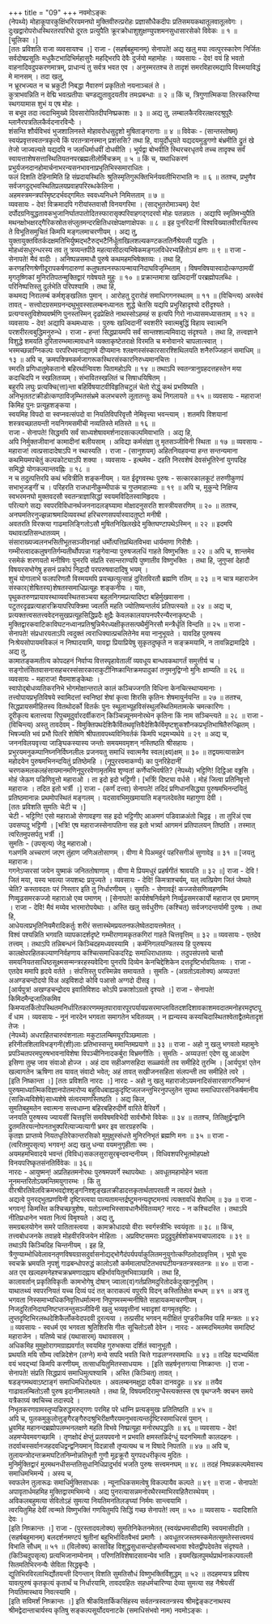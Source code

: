 +++
title = "09"
+++
नवमोऽङ्कः  
(नेपथ्ये) 
मोहाकूपारकुक्षिंभरिरयमनघो मुक्तिवीरुत्प्ररोहः प्रज्ञासौधैकदीपः प्रतिसमयकथातूलवातूलवेगः ।  
दुःखद्वारोपरोधस्थिरतरपरिघो दूरतः प्रत्युपैति क्रूरक्रोधाशुशुक्षण्युपशमनसुधासारसेको विवेकः ॥ १ ॥  
[चूलिका ।]  
[ततः प्रविशति राजा व्यवसायश्च ।] 
राजा - (सहर्षबहुमानम्) सेनापते! अद्य खलु मया त्वत्पुरस्कारेण निर्जितः सर्वदोषप्रसूतिः मधुकैटभादिभिर्महासुरैः महद्भिरपि देवैः दुर्जयो महामोहः । 
व्यवसायः - देव! वयं हि भवतो वाहनादिवदुपकरणमात्रम्, प्राधान्यं तु सर्वत्र भवत एव । अनुस्मरतश्च ते तादृशं समरविहारमद्यापि विस्मयाविद्धं मे मानसम् । तदा खलु,  
न भ्रूरभज्यत न च भ्रकुटी निबद्धा नैवारुणं प्रकृतितो नयनाञ्चलं ते ।  
कुत्राभवन्निति न वेद्मि भवत्प्रतीपाः चण्डद्युतावुदयतीव तमःप्रबन्धाः ॥ २ ॥ 
किं च, 
त्रिगुणात्मिकया तिरस्करिण्या स्थगयामास शुभं य एष मोहः ।  
स बभूव तदा त्वदाभिमुख्ये दिवसारोपितदीपनिष्प्रकाशः ॥ ३ ॥ 
अद्य तु, 
लम्बालकैरविरलक्षरदश्रुपूरैः म्लानैरपत्रतिलकैर्वदनारविन्दैः ।  
शंसन्ति शौर्यविभवं भुजशालिनस्ते मोहावरोधसुदृशो मुषिताङ्गरागाः ॥ ४ ॥ 
विवेकः - (सान्तस्तोषम्) स्वयंप्रवृत्तस्वतन्त्रकृत्ये किं परतन्त्रानस्मान् प्रशंससि? तथा हि, 
वायुर्दोधूयते यद्यदयमुडुगणो बंभ्रमीति द्रुतं खे तेजो जाज्वल्यते यद्यदपि न जलधिर्माधवीं दोधवीति । 
भूर्यद्वा बोभवीति स्थिरचरधृतये तच्च तादृक्च सर्वं स्वायत्ताशेषसत्तास्थितियतनपरब्रह्मलीलोर्मिचक्रम् ॥ ५ ॥ 
किं च, 
यथाधिकरणं प्रभुर्यजनदानहोमार्चनाभरन्यसनभावनाप्रभृतिभिस्समाराधितः ।  
फलं दिशति देहिनामिति हि संप्रदायस्थितिः श्रुतिस्मृतिगुरूक्तिभिर्नयवतीभिराभाति नः ॥ ६ ॥ 
ततश्च, 
प्रभुणैव सर्वजगदुद्भवस्थितिप्रलयप्रवाहपरिरब्धकेलिना ।  
अहमस्त्रमन्त्रपरिमृष्टदर्भवद्गमितः स्ववध्यनिधने निमित्तताम् ॥ ७ ॥  
व्यवसायः - देव! विक्रमादपि गरीयांस्तवासौ विनयगरिमा । (साद्भुतरोमाञ्चम्) देव! 
दर्पोदग्रनियुद्धतावकभुजानिर्घातपातोदितस्फारासृक्परिवाहगद्गदरवो मोहः पतन्नग्रतः । 
अद्यापि स्मृतिमभ्युपैति मथनक्षोभक्षरद्गैरिकस्रोतःसंप्लुतमन्दरक्षितिधरक्षेपक्षणाक्षेपकः ॥ ८ ॥ 
इह पुनरिदानीं विश्वविख्यातवीरायितस्य ते विभूतिसमुचितं किमपि मङ्गलमाचरणीयम् । अद्य तु,  
युक्तायुक्तवितर्कदक्षमतिभिर्युष्मद्भटैरुद्भटैर्निर्धूताखिलशल्यकण्टकततिर्नैश्रेयसी पद्धतिः ।  
मोहध्वंसधुरन्धरस्य तव तु त्रय्यन्तपीठे महत्यासीदत्यभिषेकमङ्गलविधेरभ्यर्हितोऽयं क्षणः ॥ ९ ॥ 
राजा - सेनापते! मैवं वादीः । अनिष्पन्नसमाधौ पुरुषे कथमहमभिषेक्तव्यः । तथा हि,  
करणहरिणश्रेणीदूरापकर्षणदारुणां कलुषतपनस्फायन्मायानिदाघविजृम्भिताम् । 
विषमविषयास्वादोत्कण्ठामयीं मृगतृष्णिकां मुनिरतिपतन्मुक्तिद्वारं गवेषयते मुहुः ॥ १० ॥ 
प्रक्रान्तमात्रा खल्विदानीं परब्रह्मोपलब्धिः । परिनिष्पत्तिस्तु दुर्लभेति परिपश्यामि । तथा हि,  
कथमद्य निरालम्बं कर्मशृङ्खलितः पुमान् । आरोहतु दुरारोहं समाधिगगनस्थलम् ॥ ११ ॥ 
(विचिन्त्य) अस्त्वेवं तावत् - 
सत्त्वोदग्रसमग्रनन्दथुभुवस्सालम्बनध्यानतः शुद्धे चेतसि यद्यपि प्रभुरिहादृश्यो दरीदृश्यते ।  
प्रत्यग्वस्तुविशेष्यवर्ष्मणि पुनस्तस्मिन् दृढप्रेक्षिते नाथस्सोऽहमहं स इत्यपि गिरो नाध्यासमध्यासताम् ॥ १२ ॥ 
व्यवसायः - देव! अद्यापि कथमध्यासः । पुरुषः खल्विदानीं स्वशरीरे स्वात्मबुद्धिं विहाय स्वात्मनि परशरीरत्वबुद्धिमनुरुन्धे । 
राजा - हन्त! सिद्धप्रायमपि सर्वं सान्तश्शल्यमिवाद्य संदृश्यते । तथा हि, 
तत्त्वज्ञाने विशुद्धे शमयति दुरितारम्भमात्मावधाने व्यक्ताकृष्टेतराक्षे विरमति च मनोवानरे चापलात्स्वात् ।  
भस्मच्छन्नाग्निकल्पः परपरिभवनाद्यागमे दीप्यमानः श्लक्ष्णस्संस्कारसारश्शिथिलयति शनैरुज्जिहानं समाधिम् ॥ १३ ॥ 
अपि च, 
क्रमपक्त्रिमकर्मजागरूकस्थिरसंस्कारनिरुध्यमानचित्तः ।  
स्मरति प्रणिधातुमेकतानो बहिरर्थान्विवशः पितामहोऽपि ॥ १४ ॥ 
तथाऽपि स्वतन्त्रानुग्रहदत्तहस्तेन मया कदाचिदपि न स्खलितव्यम् । संभावितस्खलितं च सिषाधयिषितम् ।  
बहुरपि लघुः प्रत्यक्चि(त्ता)न्ता बहिर्विषयाटवीविहृतिचटुलं चेतो रोद्धुं कथं प्रभविष्यति ।  
अनिभृततटक्रीडोत्कण्ठाविजृम्भितसंभ्रमे कलभचरणे लूतातन्तुः कथं निगलायते ॥ १५ ॥ 
व्यवसायः - महाराज! किमिह पुनः प्रत्यूहशङ्कया ।  
स्वयमिह विपदो वा स्वप्नवत्संपदो वा नियतिविपरिवृत्तौ नेमिवृत्त्या भवन्त्याम् । 
शतमपि विशयानां शस्त्रवच्छातयन्ती नयनिगमसमीची नव्यतिस्ते मतिस्ते ॥ १६ ॥  
राजा - सेनापते! सिद्धमपि सर्वं साध्यशेषावमर्शनादसत्कल्पमिवाभाति । अद्य हि,  
अपि निर्मुक्तजीवानां कामादीनां बलीयसाम् । अविद्या कर्मसंज्ञा तु मृतसञ्जीविनी स्थिता ॥ १७ ॥ 
व्यवसायः - महाराज! त्वत्प्रसादादेषाऽपि न स्थास्यति । 
राजा - (सानुशयम्) अहितनिवहवन्या हन्त सन्तन्यमाना कथमियमपचेतुं कल्पकोट्याऽपि शक्या । 
व्यवसायः - इत्थमेव - दहति निरवशेषं देवसंभूतिरेनां युगपदिह समिद्धो योगकल्पान्तवह्निः ॥ १८ ॥  
न च तदुत्पत्तिरपि कथं भवित्रीति शङ्कनीयम् । यत ईदृगवस्थः पुरुषः - 
सत्कारकालकूटं तरुणीकुणपं सभाभुजङ्गीं च । 
परिहरति राजधानीकुम्भीपाकं च गुप्तमाहात्म्यः ॥ १९ ॥ 
अपि च, 
मुकुन्दे निक्षिप्य स्वभरमनघो मुक्तवदसौ स्वतन्त्राज्ञासिद्धां स्वयमविदितस्वामिहृदयः ।  
परित्यागे सद्यः स्वपरविविधानर्थजननादलङ्घ्यामा मोक्षादनुसरति शास्त्रीयसरणिम् ॥ २० ॥ 
ततश्च, 
अनघमतिरनुज्झन्नाश्रमादिव्यवस्थां हरिचरणसपर्यास्वादतुष्टो मनीषी ।  
अवतरति विरक्त्या गाढमालिङ्गितोऽसौ मुषितनिखिलखेदे मुक्तिघण्टापथेऽस्मिन् ॥ २२ ॥ 
इदमपि यथावत्प्रतिसन्धातव्यम् ।  
संसाराख्यज्वलनभसितीभूतसञ्जीवनार्हा धर्मोत्पत्तिप्रथितविभवा धार्यमाणा गिरीशैः ।  
गम्भीरत्वादकलुषगतिर्गम्यतीर्थोपपन्ना गङ्गेवान्या पुरुषजलधिं गाहते विष्णुभक्तिः ॥ २२ ॥ 
अपि च, शान्तमेव रसमेकं शरणयतो मनीषिणः पुनरपि संप्रति रसान्तराण्यपि पुष्णातीव विष्णुभक्तिः । तथा हि, 
जुगुप्सां देहादौ विषयरसभोगेषु हसनं प्रकोपं निद्रादौ परपरुषवादादिषु भयम् ।  
शुचं योगालाभे फलपरिणतौ विस्मयमपि प्रयच्छत्युत्साहं दुरितविरतौ ब्रह्मणि रतिम् ॥ २३ ॥ 
न चात्र महाराजेन संस्कार(शेषितस्य)शेषतस्समाधिप्रत्यूहः शङ्कनीयः । यतः,  
पृथुकतरुणप्रायावस्थाव्यवस्थितसञ्चया बहुलनिगमप्रत्यादिष्टा बहिर्मुखवासना ।  
पटुतरदृढप्रत्याहारक्रियापरिपक्त्रिमा ज्वलति महति ज्योतिष्यन्तर्लयं प्रतिपत्स्यते ॥ २४ ॥ 
अद्य च, 
प्रत्यक्तत्त्वसतत्त्ववेदनसुखप्रत्यूहसिद्धिप्रदैः क्षुद्रैः केवलकालयापनपरैरन्यैरनाकृष्टधीः ।  
मुक्तिद्वारकवाटिकाविघटनध्वानप्रतिश्रुन्निभैरध्यक्षीकृतसत्पथैर्मुनिरसौ मन्त्रैर्धृतिं विन्दति ॥ २५ ॥ 
राजा - सेनापते! संप्रधारयताऽपि त्वदुक्तं त्वराधिक्यात्प्रचलितेनेव मया नानुभूयते । यावदिह पुरुषस्य निःश्रेयसोपायमविकलं न निष्पादयामि, यावद्वा प्रियाप्रियेषु सुकृतदुष्कृते न सङ्क्रमयामि, न तावन्निद्रामाद्रिये । अद्य तु,  
कामातङ्कमतीत्य कोपदहनं निर्वाप्य वित्तस्पृहावेतालीं व्यवधूय बान्धवकथागर्तं समुत्तीर्य च ।  
सङ्गोत्तंसितवासनासहचरस्संसारकाराकुटीनिष्क्रान्तिक्रमपादुकां तनुमनुद्विग्नो मुनिः क्षाम्यति ॥ २६ ॥ 
व्यवसायः - महाराज! मैवमाशङ्केथाः ।  
स्वापोद्बोधव्यतिकरनिभे भोगमोक्षान्तराले कालं कञ्चिज्जगति विधिना केनचित्स्थाप्यमानाः ।  
तत्त्वोपायप्रभृतिविषये स्वामिदत्तां स्वनिष्ठां शेषां कृत्वा शिरसि कृतिनः शेषमायुर्नयन्ति ॥ २७ ॥ 
ततश्च, 
सिद्धप्रायसमीहितस्य वितथोदर्को वितर्कः पुनः स्थूलाभ्यूहविसंस्थुलस्थितिमतामत्के चमत्कारिणः ।  
दूरीकृत्य बलात्त्वया रिपुचमूदुर्वारदर्वीकरान् किञ्चिन्न्यूनमनोरथेन कृतिना किं नाम सञ्चिन्त्यते ॥ २८ ॥ 
राजा - (विचिन्त्य) अस्तु तावदेवम् - 
विमुक्तिपथदेशिकैर्वितथवृत्तिवैदेशिकैर्विमृष्टशुकशौनकप्रभृतिभाषितैरुज्झितम् ।  
भिषज्यति भवं प्रभौ पितरि शेषिणि श्रीपतावपथ्यविनिवर्तकं किमपि भद्रमभ्यर्थये ॥ २९ ॥ 
अद्य च, 
जननविलयवृत्त्या जाङ्घिकस्यास्य जन्तोः समयमवमृशन् नस्तिष्ठति श्रीसहायः ।  
प्रभुरयमनुकम्पानिघ्ननिर्विघ्नलीलः प्रजनयतु समाधिं स्वात्मनैव स्वल(क्ष्य)क्षम् ॥ ३० ॥ 
तद्वयमत्यासन्नेन महोदयेन पुरुषमभिनन्दयितुं प्रतिष्ठेमहि । (नूपुररवमाकर्ण्य) का पुनरिहेदानीं चरणकमलकलहंसायमानमणिनूपुररवेणामृतमिव शृण्वतां कर्णेप्वभिवर्षति? 
(नेपथ्ये) भट्टिणि! दिट्ठिआ वढ्ढसि । मोहं जेऊण पडिणिवुत्तो महाराओ । ता इदो इदो भट्टिणी। [भर्त्रि! दिष्ट्या वर्धसे । मोहं जित्वा प्रतिनिवृत्तो महाराजः । तदित इतो भर्त्री ।] 
राजा - (कर्णं दत्त्वा) सेनापते! तदिदं प्रणिधानसिद्ध्या पुरुषमभिनन्दयितुं प्रतिष्ठमानान्नः प्रथमोपस्थितं मङ्गलम् । यदसावभिमुखमायाति मङ्गलदेवतेव महागुणा देवी ।  
[ततः प्रविशति सुमतिः चेटी च ।]  
चेटी - भट्टिणि! एसो महाराओ सेणावइणा सह इदो भट्टिणीए आअमणं पडिवाळअंतो चिठ्ठइ । ता तुरिअं एव्व उवसप्पदु भट्टिणी । [भत्रि! एष महाराजस्सेनापतिना सह इतो भर्त्र्या आगमनं प्रतिपालयन् तिष्ठति । तस्मात् त्वरितमुपसर्पतु भर्त्री ।]  
सुमतिः - (उपसृत्य) जेदु महाराओ।  
गअणंमि अच्चराणं जएण तुंहाण जणिअतोसाणम् । वीणा मे पिअमहुरं पहरिसगीअं सुणावेइ ॥ ३१ ॥ 
[जयतु महाराजः।  
गगनेऽप्सरसां जयेन युष्माकं जनिततोषाणाम् । वीणा मे प्रियमधुरं प्रहर्षगीतं श्रावयति ॥ ३२ ॥] 
राजा - देवि ! जितं मया, यस्य भवत्या जयशब्दः प्रयुज्यते । 
व्यवसायः - देवि! किमत्राश्चर्यम्, यत् त्वत्प्रियेण जितं जेष्यते चेति? कस्तावदतः परं निस्तार इति तु निर्धारणीयम् । 
सुमतिः - सेणावई! कज्जसेसणिव्वहणम्मि णिव्वूढसमरकज्जो महाराओ एव्व पमाणम् । [सेनापते! कार्यशेषनिर्वहणे निर्व्यूढसमरकार्यो महाराज एव प्रमाणम् । 
राजा - देवि! मैवं मय्येव भारमारोपयेथाः । अस्ति खलु सर्वधुरीणः (कश्चित्) सर्वजगदन्तर्यामी पुरुषः । तथा हि,  
आधेयत्वप्रभृतिनियमैरादिकर्तुः शरीरं सत्तास्थेमप्रयतनफलेष्वेतदायत्तमेतत् ।  
विश्वं पश्यन्निति भगवति व्यापकादर्शदृष्टे गम्भीराणामकृतकगिरां गाहते चित्तवृत्तिम् ॥ ३२ ॥ 
व्यवसायः - एतदेव तत्त्वम् । तथाऽपि तन्निबन्धनं किञ्चिदहमध्यवस्यामि । कर्मनिगलयन्त्रितस्य हि पुरुषस्य कालक्षेपरहितकल्याणनिर्वहणाय कश्चित्समाधिकदरिद्रः समाधिराधातव्यः । तदुपसंपत्तये चासौ समयनियतसाधिष्ठसूक्ष्मसन्मन्त्ररहस्यवेदिना पुनरपि दिव्येन केनचिद्देशिकेन दत्तदृष्टिर्भावयितव्यः । 
राजा - एतदेव ममापि हृदये वर्तते । संपत्तिस्तु परस्मिन्नेव समायतते । 
सुमतिः - (अग्रतोऽवलोक्य) अय्यउत्त! अअण्डचन्दोदयो विअ अइविशदो कोवि पआसो अग्गदो दीसइ ।  
[आर्यपुत्र! अखण्डचन्द्रोदय इवातिविशदः कोऽपि प्रकाशोऽग्रतो दृश्यते ।] 
राजा - सेनापते! किमिदमैन्द्रजालिकमिव किमप्यतर्कितोपस्थितमनिर्धारितकारणममृतपारावारपूरपर्यायप्रसरमाप्लावितदशदिशावकाशमवदातमनोहरमदृष्टपूर्वं धाम । 
व्यवसायः - नूनं नारदेन भगवता समागतेन भवितव्यम् । न ह्यन्यस्य कस्यचिदास्थितश्वेताद्वैतमेतादृशं तेजः ।  
(नेपथ्ये) अधराहितचारुवंशनालाः मकुटालम्बिमयूरपिञ्छमालाः ।  
हरिनीलशिलाविभङ्गनी(शी)लाः प्रतिभास्सन्तु ममान्तिमप्रयाणे ॥ ३३ ॥ 
राजा - अहो नु खलु भगवतो महामुनेः प्रपञ्चितपरमपुरुषभावनाविशेषा विपञ्चीनिनादकर्बुरा विभ्रमगीतिः । 
सुमतिः - अय्यउत्त! एदेण खु आअदेण इसिणा तुम्ह जाव संवाओ होज्ज । अहं दाव सहीअणसहिदा सळ्ळवंती तव समीहिदे तुरम्मि । [आर्यपुत्र! एतेन खल्वागतेन ऋषिणा तव यावत् संवादो भवेत्; अहं तावत् सखीजनसहिता संलपन्ती तव समीहिते त्वरे ।  
[इति निष्कान्ता ।] 
[ततः प्रविशति नारदः ।] 
नारदः - अहो नु खलु महाराजोऽयमनादिसंसारसागरनिमग्नं पुरुषमाध्यात्मिकविज्ञानपोतमारोप्य बहुविधबाह्यकुदृष्टिजलजन्तुभिरनुपप्लुतेन सुपथा समाधिपारसंनिकर्षमानीय (सान्निध्यविशेषे)साध्यशेषे संत्वरमाणस्तिष्ठति । अद्य किल,  
सुमतिबहुमतेन स्वात्मना सत्त्वधाम्ना बहिरबहिरुदीर्णे वारिते वैरिवर्गे ।  
जनयति पुरुषस्य ज्यायसीं चित्तवृत्तिं समविषमविभेदी सार्वभौमो विवेकः ॥ ३४ ॥ 
ततश्च, 
तितिक्षुर्द्वन्द्वानि द्रुतमतिरयत्नोपनतभुक्परित्याज्यत्यागी भ्रमर इव सारग्रहरुचिः ।  
कृतज्ञः प्राप्तव्ये नियतधृतिरेकान्तरसिको मुमुक्षुस्संधत्ते मुनिरनिभृतं ब्रह्मणि मनः ॥ ३५ ॥ 
राजा - (त्वरितमुपसृत्य) भगवन्! अद्य खलु धन्या वयमनुगृहीताः स्मः ।  
अयमहमभिवादये भवन्तं (विविध)सकलसुरासुरबृन्दवन्दनीयम् । 
विधिवशपरिभूतमोहपक्षो विनयपरिष्कृतसंनतिर्विवेकः ॥ ३६॥  
नारदः - आयुष्मन्! अप्रतिहतमनोरथः पुरुषमपवर्गे स्थापयेथाः । अवधूतमहामोहेन भवता नूनमन्तरितोऽयमन्तिमयुगारम्भः । किं तु  
वीरश्रीरतिवेलविक्रमभवद्दोश्शृङ्गनिश्शृङ्खलक्रीडादत्तकृतार्थतापरवती न त्वत्परं प्रेक्षते ।  
अद्यत्वे पुनरद्भुतप्रणयिनी दृष्टिस्त्वया पात्यतामन्तर्द्रष्टुमनन्यदृष्टमनघं त्यक्तावधिं शेवधिम् ॥ ३७ ॥ 
राजा - भगवन्! किमस्ति कश्चिच्छत्रुशेषः, यतोऽस्माभिस्सावधानैर्भवितव्यम्? 
नारदः - न कश्चिदस्ति । तथाऽपि नीतिप्रधानेन भवता नित्यं विमृश्यते । अद्य तु,  
समग्रबलयोगेन समरे पातितास्त्वया । कामक्रोधादयो वीराः स्वर्गस्त्रीभिः स्वयंवृताः ॥ ३८ ॥ 
किंच, 
तत्त्वबोधजनके तवाहवे मोहवीरविजयेन मोहिताः । अप्रविष्टसमराः प्रदुद्रुवुर्हर्षशोकभयचापलादयः ॥ ३९ ॥  
तथाऽपि किञ्चिदिह चिन्तनीयम् । इह हि,  
त्रैगुण्याम्भोधिवेलावनतृणविषयग्रासदुर्वासनोद्यद्भोगैदंपर्यपर्याकुलितमनुयुगोत्कण्ठितोदग्रवृत्तिम् । 
भूयो भूयः स्वचक्रे भ्रमयति नृपशुं गाढबन्धोपरुद्धं कालोऽसौ कर्ममालाघटितभवघटीयन्त्रतन्त्रस्वतन्त्रः ॥ ४० ॥ 
राजा - अत एव खल्वहमनेहश्चक्रभ्रमणादह्नाय बहिर्भावयितुमभिवाञ्छामि । तथा हि,  
कालावर्तान् प्रकृतिविकृतीः कामभोगेषु दोषान् ज्वाला(व)गर्तप्रतिमदुरितोदर्कदुःखानुभूतिम् ।  
याथातथ्यं स्वपरनियतं यच्च दिव्यं पदं तत् काराकल्पं वपुरपि विदन् कस्तितिक्षेत बन्धम् ॥ ४१ ॥ 
अत्र तु भगवता निस्समाभ्यधिकनिवृत्तिधर्मात्मना निपुणमस्मन्मनीषिते साहायकमाचरणीयम् । निजदुरितनिदाघनिष्टप्तजन्तुसञ्जीविनी खलु भव्यवृत्तीनां भवादृशां वागमृतवृष्टिः ।  
लुप्तदृष्टिभिरलब्धदेशिकैर्लोकवेदपदवी दुरत्यया । 
तत्प्रसीद भगवन् मदीक्षितं पुण्डरीकमिव पाहि मन्त्रतः ॥ ४२ ॥ 
व्यवसायः - स्वधर्म एव भगवता श्रुतिशिरसि गीतः सूचितोऽसौ देवेन । 
नारदः - अस्मदभिमतमेव समादिष्टं महाराजेन । यतिष्ये चाहं (यथासारम्) यथावसरम् ।  
अधिकमिह मुमुक्षोरागमग्राह्यवर्गात् स्वयमिह गुरुभक्त्या दर्शितं स्वानुभूतौ ।  
प्रथयति मयि सौम्य त्वन्निदेशेन (लग्ने) मन्ये सपदि भवति चित्ते गाढलग्नस्समाधिः ॥ ४३ ॥ 
तदिह यदभ्यर्थिता वयं भवद्भ्यां किमपि करणीयम्, तत्साधयितुमितस्साधयामः । 
[इति सहर्षनृत्तगत्या निष्क्रान्तः ।] 
राजा - सेनापते! संप्रति सिद्धप्रायं समाधिमुत्पश्यामि । अस्ति (किञ्चित्) तावत् ।  
षडङ्गमथवाऽष्टाङ्गं समाधिमधिरोक्ष्यतः । अवलम्बनमक्षुद्रा दयैका दानवद्रुहः ॥ ४४ ॥ 
तयैव गाढावलम्बितोऽसौ पुरुष इदानीमालक्ष्यते । तथा हि, 
विषयमदिरामुग्धैस्त्यक्तस्स एष पृथग्जनैः क्वचन समये यत्रैकाग्र्यं क्वचिच्च तदास्पदे ।  
निभृतकरणग्रामस्तृप्यन्निरुद्धमरुद्गणः परमिह परे धाम्नि प्रत्यङ्मुखः प्रतितिष्ठति ॥ ४५ ॥  
अपि च, 
पुलकमुकुलोत्तुङ्गैरङ्गैरुदश्रुभिरीक्षणैरयमनुभवत्यन्तर्दृष्टिस्समाधिरसं पुमान् ।  
ध्रुवमिह महानन्दब्रह्मोपलम्भनलक्षणे महति विभवे निष्प्रत्यूहा मनोरथपद्धतिः ॥ ४६ ॥ 
व्यवसायः - देव! अहमप्येवमवगच्छामि । 
तृणक्षोदं क्षेप्तुं प्रलयपवनो न प्रभवति क्षमस्तन्निर्दग्धुं यदनभिमतौ कालदहनः ।  
तदर्वाचस्सर्वानजहदवधिद्वन्द्वनियमान् विदन्नासौ तृप्यत्यथ च न विषादे निपतति ॥ ४७ ॥ 
अपि च, 
तुलायन्त्रोदन्तक्रमघटितनिम्नोन्नतिभृतौ गुणौ मूढक्रूरौ युगपदधरीकृत्य मुदितः ।  
मुनिर्मुक्तिद्वारं मुरमथनधीसन्ततिसुधानिधिप्रादुर्भावं भजति पुरुषः सत्त्वमनघम् ॥ ४८ ॥ 
तदहं निष्पन्नकल्पमेवास्य समाधिमभिमन्ये । अस्य च,  
स्वफलेन तुलारूढः समाधिर्मुक्तिसाधकः । न्यूनाधिकसमत्वेषु विकल्पायैव कल्पते ॥ ४९ ॥ 
राजा - सेनापते! अपावृतार्धमहमिह मुक्तिद्वारमभिमन्ये । अद्य पुनरत्यासन्नमनोरथैरस्माभिरवहितैरास्थेयम् ।  
अविकलबहुमत्या सेवितोऽहं सुमत्या नियतिमनतिलङ्घ्यां निर्ममः सान्त्वयामि ।  
त्वरयितुमिह देवीं त्वन्मते विष्णुभक्तिं गणयितुमपि सिद्धिं गच्छ सेनापते! त्वम् ॥ ५० ॥ 
व्यवसायः - यदादिशति देवः ।  
[इति निष्क्रान्तः ।] 
राजा - (पुरस्तादवलोक्य) सुमतिनिकेतनमेतत् (स्वयंप्रभमासीदामि) स्वयमासीदति । (सहर्षबहुमानम्) 
बलदर्शनमण्टपं श्रुतीनां बहुभिर्भावितवैभवं प्रमाणैः । 
अवधूतरजस्तमस्कमेतत्सुमतेस्सत्त्वमयं विभाति सौधम् ॥ ५१ ॥ 
(विलोक्य) कासाविह विशुद्धसुधासन्दोहसौम्यस्वभावा श्वेतद्वीपदेवतेव संदृश्यते । (किञ्चिदुपसृत्य) प्रत्यभिजानाम्येनाम् । परिणतिविशेषादसावन्येव भाति । 
इयमखिलपुमर्थप्रार्थनाकल्पवल्ली सितमतिभिरनन्यैः सेविता सिद्धबृन्दैः ।  
द्युतिभिरविरलाभिर्द्योतयन्ती दिगन्तान् विशति सुमतिसौधं विष्णुभक्तिर्विशुद्धम् ॥ ५२ ॥ 
तदहमप्यत्र प्रविश्य यावत्पुरुषं कृतकृत्यं कृतार्थं च निर्धारयामि, तावदवहितः सहधर्मचारिण्या देव्या सुमत्या सह नैश्रेयसीं नियतिमास्थाय निवत्स्यामि ।  
[इति सविमर्शं निष्क्रान्तः ।] 
इति श्रीकवितार्किकसिंहस्य सर्वतन्त्रस्वतन्त्रस्य श्रीमद्वेङ्कटनाथस्य श्रीमद्वेदान्ताचार्यस्य कृतिषु सङ्कल्पसूर्योदयनाटके (समाधिसंभवो नाम) नवमोऽङ्कः ।  